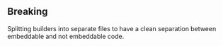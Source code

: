 ## Breaking

Splitting builders into separate files to have a clean separation between embeddable and not embeddable code.